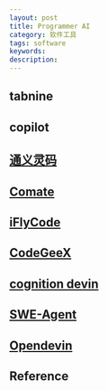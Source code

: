 ```yaml
---
layout: post
title: Programmer AI
category: 软件工具
tags: software
keywords: 
description: 
---
```



## tabnine

## copilot

## [通义灵码](https://tongyi.aliyun.com/)

## [Comate](https://comate.baidu.com/)

## [iFlyCode](https://iflycode.xfyun.cn/)

## [CodeGeeX](https://codegeex.cn/zh-CN)

## [cognition devin](https://www.cognition.ai/blog/introducing-devin)

## [SWE-Agent](https://github.com/princeton-nlp/SWE-agent)

## [Opendevin](https://github.com/OpenDevin/OpenDevin)

## Reference
